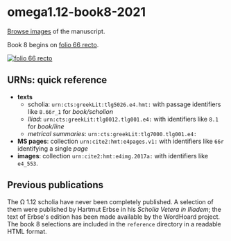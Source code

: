 # omega1.12-book8-2021

[Browse images](https://github.com/hmteditors/omega1.12-book8-2021/blob/main/browseimages.md) of the manuscript.


Book 8 begins on [folio 66 recto](http://www.homermultitext.org/ict2/?urn=urn:cite2:hmt:e4img.2017a:e4_486).

[![folio 66 recto](http://www.homermultitext.org/iipsrv?OBJ=IIP,1.0&FIF=/project/homer/pyramidal/deepzoom/hmt/e4img/2017a/e4_486.tif&RGN=0.04861,0.06019,0.9501,0.8256&WID=200&CVT=JPEG)](http://www.homermultitext.org/ict2/?urn=urn:cite2:hmt:e4img.2017a:e4_486)

## URNs: quick reference


- **texts**
    - scholia: `urn:cts:greekLit:tlg5026.e4.hmt:` with passage identifiers like `8.66r_1` for *book/scholion*
    - *Iliad*:  `urn:cts:greekLit:tlg0012.tlg001.e4:`  with identifiers like `8.1` for *book/line*
    - *metrical summaries*: `urn:cts:greekLit:tlg7000.tlg001.e4:`
- **MS pages**: collection `urn:cite2:hmt:e4pages.v1:` with identifiers like `66r` identifying a single *page*
- **images**: collection `urn:cite2:hmt:e4img.2017a:` with identifiers like `e4_553`.


## Previous publications

The Ω 1.12 scholia have never been completely published.  A selection of them were published by Hartmut Erbse in his *Scholia Vetera in Iliadem*;  the text of Erbse's edition has been made available by the WordHoard project.  The book 8 selections are included in the `reference` directory in a readable HTML format.



